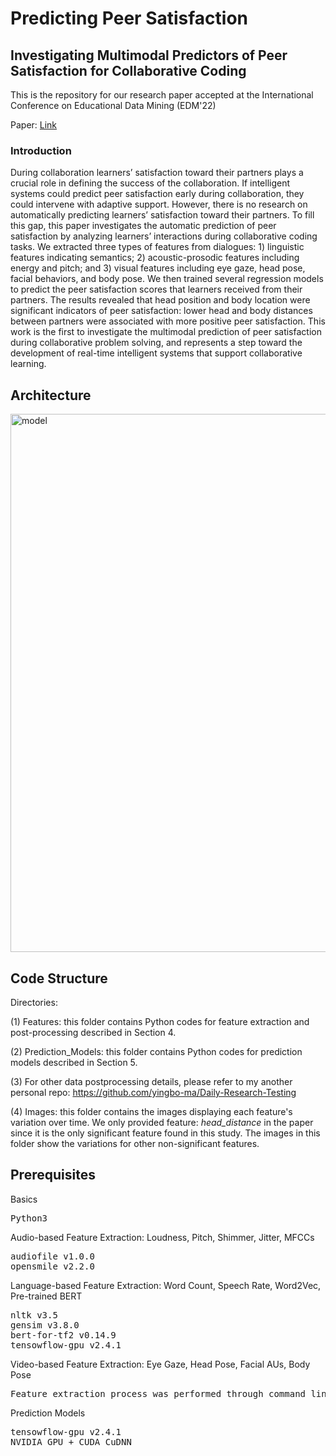 # Predicting Peer Satisfaction

<h2>Investigating Multimodal Predictors of Peer Satisfaction for Collaborative Coding</h2>

<p>This is the repository for our research paper accepted at the International Conference on Educational Data Mining (EDM'22)</h1>
 
<p>Paper: <a href="http://ld-main-websiteapp.eba-hcpibxny.us-east-2.elasticbeanstalk.com/pdf/LearnDialogue-Ma-EDM-2022.pdf">Link</a></p>

<!---

<p>Authors: Yingbo Ma, Mehmet Celepkolu, Kristy Elizabeth Boyer</p> 

-->

<h3>Introduction</h3>
During collaboration learners’ satisfaction toward their partners plays a crucial role in defining the success of the collaboration. If intelligent systems could predict peer satisfaction early during collaboration, they could intervene with adaptive support. However, there is
no research on automatically predicting learners’ satisfaction toward their partners. To fill this gap, this paper investigates the automatic prediction of peer satisfaction by analyzing learners’ interactions during collaborative coding tasks. We extracted three types of features from dialogues: 1) linguistic features indicating semantics; 2) acoustic-prosodic features including energy and pitch; and 3) visual features including eye gaze, head pose, facial behaviors, and body pose. We then trained several regression models to predict the peer satisfaction scores that learners received from their partners. The results revealed that head position and body location were significant indicators of peer satisfaction: lower head and body distances
between partners were associated with more positive peer satisfaction. This work is the first to investigate the multimodal prediction of peer satisfaction during collaborative problem solving, and represents a step toward the development of real-time intelligent systems that support collaborative learning.

## Architecture
<img width="861" alt="model" src="https://user-images.githubusercontent.com/16653776/168483093-785d107b-99bc-4454-9146-9d369b442b50.png">





<h2>Code Structure</h2>

Directories: 

(1) Features: this folder contains Python codes for feature extraction and post-processing described in Section 4.

(2) Prediction_Models: this folder contains Python codes for prediction models described in Section 5.

(3) For other data postprocessing details, please refer to my another personal repo: https://github.com/yingbo-ma/Daily-Research-Testing

(4) Images: this folder contains the images displaying each feature's variation over time. We only provided feature: *head_distance* in the paper since it is the only significant feature found in this study. The images in this folder show the variations for other non-significant features.

<h2>Prerequisites</h2>
<p>Basics</p>
<pre>
Python3 
</pre>

<p>Audio-based Feature Extraction: Loudness, Pitch, Shimmer, Jitter, MFCCs</p> 
<pre>
audiofile v1.0.0
opensmile v2.2.0
</pre>

<p>Language-based Feature Extraction: Word Count, Speech Rate, Word2Vec, Pre-trained BERT</p> 
<pre>
nltk v3.5
gensim v3.8.0
bert-for-tf2 v0.14.9
tensowflow-gpu v2.4.1
</pre>

<p>Video-based Feature Extraction: Eye Gaze, Head Pose, Facial AUs, Body Pose</p> 
<pre>
Feature extraction process was performed through command line arguments.
</pre>

<p>Prediction Models</p> 
<pre>
tensowflow-gpu v2.4.1
NVIDIA GPU + CUDA CuDNN
</pre>
